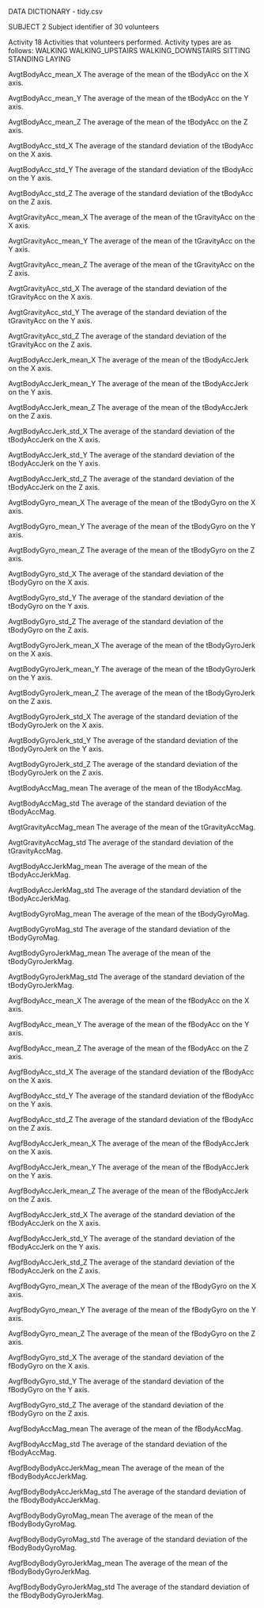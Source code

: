 DATA DICTIONARY - tidy.csv

SUBJECT	2
	Subject identifier of 30 volunteers

Activity 18
	Activities that volunteers performed.
	Activity types are as follows:
		WALKING
		WALKING_UPSTAIRS
		WALKING_DOWNSTAIRS
		SITTING
		STANDING
		LAYING

AvgtBodyAcc_mean_X
	The average of the mean of the tBodyAcc on the X axis. 

AvgtBodyAcc_mean_Y
	The average of the mean of the tBodyAcc on the Y axis. 

AvgtBodyAcc_mean_Z
	The average of the mean of the tBodyAcc on the Z axis. 

AvgtBodyAcc_std_X
	The average of the standard deviation of the tBodyAcc on the X axis. 

AvgtBodyAcc_std_Y
	The average of the standard deviation of the tBodyAcc on the Y axis. 

AvgtBodyAcc_std_Z
	The average of the standard deviation of the tBodyAcc on the Z axis. 

AvgtGravityAcc_mean_X
	The average of the mean of the tGravityAcc on the X axis. 

AvgtGravityAcc_mean_Y
	The average of the mean of the tGravityAcc on the Y axis. 

AvgtGravityAcc_mean_Z
	The average of the mean of the tGravityAcc on the Z axis. 

AvgtGravityAcc_std_X
	The average of the standard deviation of the tGravityAcc on the X axis. 

AvgtGravityAcc_std_Y
	The average of the standard deviation of the tGravityAcc on the Y axis. 

AvgtGravityAcc_std_Z
	The average of the standard deviation of the tGravityAcc on the Z axis. 

AvgtBodyAccJerk_mean_X
	The average of the mean of the tBodyAccJerk on the X axis. 

AvgtBodyAccJerk_mean_Y
	The average of the mean of the tBodyAccJerk on the Y axis. 

AvgtBodyAccJerk_mean_Z
	The average of the mean of the tBodyAccJerk on the Z axis. 

AvgtBodyAccJerk_std_X
	The average of the standard deviation of the tBodyAccJerk on the X axis. 

AvgtBodyAccJerk_std_Y
	The average of the standard deviation of the tBodyAccJerk on the Y axis. 

AvgtBodyAccJerk_std_Z
	The average of the standard deviation of the tBodyAccJerk on the Z axis. 

AvgtBodyGyro_mean_X
	The average of the mean of the tBodyGyro on the X axis. 

AvgtBodyGyro_mean_Y
	The average of the mean of the tBodyGyro on the Y axis. 

AvgtBodyGyro_mean_Z
	The average of the mean of the tBodyGyro on the Z axis. 

AvgtBodyGyro_std_X
	The average of the standard deviation of the tBodyGyro on the X axis. 

AvgtBodyGyro_std_Y
	The average of the standard deviation of the tBodyGyro on the Y axis. 

AvgtBodyGyro_std_Z
	The average of the standard deviation of the tBodyGyro on the Z axis. 

AvgtBodyGyroJerk_mean_X
	The average of the mean of the tBodyGyroJerk on the X axis. 

AvgtBodyGyroJerk_mean_Y
	The average of the mean of the tBodyGyroJerk on the Y axis. 

AvgtBodyGyroJerk_mean_Z
	The average of the mean of the tBodyGyroJerk on the Z axis. 

AvgtBodyGyroJerk_std_X
	The average of the standard deviation of the tBodyGyroJerk on the X axis. 

AvgtBodyGyroJerk_std_Y
	The average of the standard deviation of the tBodyGyroJerk on the Y axis. 

AvgtBodyGyroJerk_std_Z
	The average of the standard deviation of the tBodyGyroJerk on the Z axis. 

AvgtBodyAccMag_mean
	The average of the mean of the tBodyAccMag.

AvgtBodyAccMag_std
	The average of the standard deviation of the tBodyAccMag.

AvgtGravityAccMag_mean
	The average of the mean of the tGravityAccMag.

AvgtGravityAccMag_std
	The average of the standard deviation of the tGravityAccMag.

AvgtBodyAccJerkMag_mean
	The average of the mean of the tBodyAccJerkMag.

AvgtBodyAccJerkMag_std
	The average of the standard deviation of the tBodyAccJerkMag.

AvgtBodyGyroMag_mean
	The average of the mean of the tBodyGyroMag.

AvgtBodyGyroMag_std
	The average of the standard deviation of the tBodyGyroMag.

AvgtBodyGyroJerkMag_mean
	The average of the mean of the tBodyGyroJerkMag.

AvgtBodyGyroJerkMag_std
	The average of the standard deviation of the tBodyGyroJerkMag.

AvgfBodyAcc_mean_X
	The average of the mean of the fBodyAcc on the X axis. 

AvgfBodyAcc_mean_Y
	The average of the mean of the fBodyAcc on the Y axis. 

AvgfBodyAcc_mean_Z
	The average of the mean of the fBodyAcc on the Z axis. 

AvgfBodyAcc_std_X
	The average of the standard deviation of the fBodyAcc on the X axis. 

AvgfBodyAcc_std_Y
	The average of the standard deviation of the fBodyAcc on the Y axis. 

AvgfBodyAcc_std_Z
	The average of the standard deviation of the fBodyAcc on the Z axis. 

AvgfBodyAccJerk_mean_X
	The average of the mean of the fBodyAccJerk on the X axis. 

AvgfBodyAccJerk_mean_Y
	The average of the mean of the fBodyAccJerk on the Y axis. 

AvgfBodyAccJerk_mean_Z
	The average of the mean of the fBodyAccJerk on the Z axis. 

AvgfBodyAccJerk_std_X
	The average of the standard deviation of the fBodyAccJerk on the X axis. 

AvgfBodyAccJerk_std_Y
	The average of the standard deviation of the fBodyAccJerk on the Y axis. 

AvgfBodyAccJerk_std_Z
	The average of the standard deviation of the fBodyAccJerk on the Z axis. 

AvgfBodyGyro_mean_X
	The average of the mean of the fBodyGyro on the X axis. 

AvgfBodyGyro_mean_Y
	The average of the mean of the fBodyGyro on the Y axis. 

AvgfBodyGyro_mean_Z
	The average of the mean of the fBodyGyro on the Z axis. 

AvgfBodyGyro_std_X
	The average of the standard deviation of the fBodyGyro on the X axis. 

AvgfBodyGyro_std_Y
	The average of the standard deviation of the fBodyGyro on the Y axis. 

AvgfBodyGyro_std_Z
	The average of the standard deviation of the fBodyGyro on the Z axis. 

AvgfBodyAccMag_mean
	The average of the mean of the fBodyAccMag.

AvgfBodyAccMag_std
	The average of the standard deviation of the fBodyAccMag.

AvgfBodyBodyAccJerkMag_mean
	The average of the mean of the fBodyBodyAccJerkMag.

AvgfBodyBodyAccJerkMag_std
	The average of the standard deviation of the fBodyBodyAccJerkMag.

AvgfBodyBodyGyroMag_mean
	The average of the mean of the fBodyBodyGyroMag.

AvgfBodyBodyGyroMag_std
	The average of the standard deviation of the fBodyBodyGyroMag.

AvgfBodyBodyGyroJerkMag_mean
	The average of the mean of the fBodyBodyGyroJerkMag.

AvgfBodyBodyGyroJerkMag_std
	The average of the standard deviation of the fBodyBodyGyroJerkMag.





